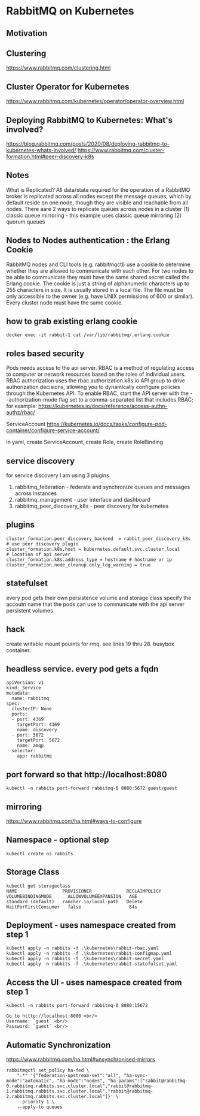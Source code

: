 # RabbitMQ on Kubernetes

## Motivation

## Clustering
https://www.rabbitmq.com/clustering.html

## Cluster Operator for Kubernetes
https://www.rabbitmq.com/kubernetes/operator/operator-overview.html

## Deploying RabbitMQ to Kubernetes: What's involved?
https://blog.rabbitmq.com/posts/2020/08/deploying-rabbitmq-to-kubernetes-whats-involved/
https://www.rabbitmq.com/cluster-formation.html#peer-discovery-k8s

## Notes 

What is Replicated?
All data/state required for the operation of a RabbitMQ broker is replicated across all nodes except the message queues, which by default reside on one node, though they are visible and reachable from all nodes. 
There aare 2 ways to replicate queues across nodes in a cluster
(1) classic queue mirroring - this example uses classic queue mirroring
(2) quorum queues

## Nodes to Nodes authentication : the Erlang Cookie
RabbitMQ nodes and CLI tools (e.g. rabbitmqctl) use a cookie to determine whether they are allowed to communicate with each other. For two nodes to be able to communicate they must have the same shared secret called the Erlang cookie. The cookie is just a string of alphanumeric characters up to 255 characters in size. It is usually stored in a local file. The file must be only accessible to the owner (e.g. have UNIX permissions of 600 or similar). Every cluster node must have the same cookie.

## how to grab existing erlang cookie
```
docker exec -it rabbit-1 cat /var/lib/rabbitmq/.erlang.cookie
```

## roles based security 
Pods needs access to the api server. RBAC is a method of regulating access to computer or network resources based on the roles of individual users. RBAC authorization uses the rbac.authorization.k8s.io API group to drive authorization decisions, allowing you to dynamically configure policies through the Kubernetes API. To enable RBAC, start the API server with the --authorization-mode flag set to a comma-separated list that includes RBAC; for example:
https://kubernetes.io/docs/reference/access-authn-authz/rbac/

ServiceAccount
https://kubernetes.io/docs/tasks/configure-pod-container/configure-service-account/

in yaml, create ServiceAccount, create Role, create RoleBinding

## service discovery 
for service discovery I am using 3 plugins
1) rabbitmq_federation - federate and synchronize queues and messages across instances
2) rabbitmq_management - user interface and dashboard
3) rabbitmq_peer_discovery_k8s - peer discovery for kubernetes

## plugins
```
cluster_formation.peer_discovery_backend  = rabbit_peer_discovery_k8s # use peer discovery plugin
cluster_formation.k8s.host = kubernetes.default.svc.cluster.local     # location of api server
cluster_formation.k8s.address_type = hostname # hostname or ip
cluster_formation.node_cleanup.only_log_warning = true
```

## statefulset
every pod gets their own persistence volume and storage class
specify the accoutn name that the pods can use to communicate with the api server
persistent volumes 

## hack
create writable mount pouints for rmq. see lines 19 thru 28. busybox container.

## headless service. every pod gets a fqdn
```
apiVersion: v1
kind: Service
metadata:
  name: rabbitmq
spec:
  clusterIP: None
  ports:
  - port: 4369
    targetPort: 4369
    name: discovery
  - port: 5672
    targetPort: 5672
    name: amqp
  selector:
    app: rabbitmq
```

## port forward so that http://localhost:8080
```
kubectl -n rabbits port-forward rabbitmq-0 8080:5672 guest/guest
```

## mirroring
https://www.rabbitmq.com/ha.html#ways-to-configure


## Namespace - optional step

```
kubectl create ns rabbits
```

## Storage Class

```
kubectl get storageclass
NAME                 PROVISIONER             RECLAIMPOLICY   VOLUMEBINDINGMODE      ALLOWVOLUMEEXPANSION   AGE
standard (default)   rancher.io/local-path   Delete          WaitForFirstConsumer   false                  84s
```

## Deployment - uses namespace created from step 1

```
kubectl apply -n rabbits -f .\kubernetes\rabbit-rbac.yaml
kubectl apply -n rabbits -f .\kubernetes\rabbit-configmap.yaml
kubectl apply -n rabbits -f .\kubernetes\rabbit-secret.yaml
kubectl apply -n rabbits -f .\kubernetes\rabbit-statefulset.yaml
```

## Access the UI - uses namespace created from step 1

```
kubectl -n rabbits port-forward rabbitmq-0 8080:15672

Go to htttp://localhost:8080 <br/>
Username: `guest` <br/>
Password: `guest` <br/>
```

## Automatic Synchronization

https://www.rabbitmq.com/ha.html#unsynchronised-mirrors

```
rabbitmqctl set_policy ha-fed \
    ".*" '{"federation-upstream-set":"all", "ha-sync-mode":"automatic", "ha-mode":"nodes", "ha-params":["rabbit@rabbitmq-0.rabbitmq.rabbits.svc.cluster.local","rabbit@rabbitmq-1.rabbitmq.rabbits.svc.cluster.local","rabbit@rabbitmq-2.rabbitmq.rabbits.svc.cluster.local"]}' \
    --priority 1 \
    --apply-to queues
```

